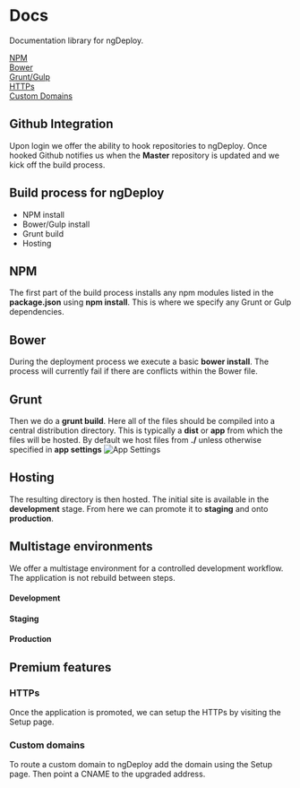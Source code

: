 # Docs
Documentation library for ngDeploy.   

[NPM](#npm-install)  
[Bower](#bower)  
[Grunt/Gulp](#grunt)  
[HTTPs](#HTTPs)  
[Custom Domains](#custom-domains)  

## Github Integration
Upon login we offer the ability to hook repositories to ngDeploy. Once hooked Github notifies us when the **Master** repository is updated and we kick off the build process.

## Build process for ngDeploy
- NPM install
- Bower/Gulp install
- Grunt build
- Hosting

## NPM
The first part of the build process installs any npm modules listed in the **package.json** using **npm install**. This is where we specify any Grunt or Gulp dependencies.

## Bower
During the deployment process we execute a basic **bower install**. The process will currently fail if there are conflicts within the Bower file. 

## Grunt
Then we do a **grunt build**. Here all of the files should be compiled into a central distribution directory. This is typically a **dist**  or **app** from which the files will be hosted. By default we host files from **./** unless otherwise specified in **app settings** ![App Settings](http://res.cloudinary.com/ngdeploy/image/upload/c_fit,h_24/v1469102560/Screen_Shot_2016-07-21_at_8.02.25_AM_qkjgfu.png)

## Hosting
The resulting directory is then hosted. The initial site is available in the **development** stage. From here we can promote it to **staging** and onto **production**. 

## Multistage environments
We offer a multistage environment for a controlled development workflow. The application is not rebuild between steps.   

#### Development
#### Staging
#### Production

## Premium features

### HTTPs
Once the application is promoted, we can setup the HTTPs by visiting the Setup page. 

### Custom domains
To route a custom domain to ngDeploy add the domain using the Setup page. Then point a CNAME to the upgraded address.
